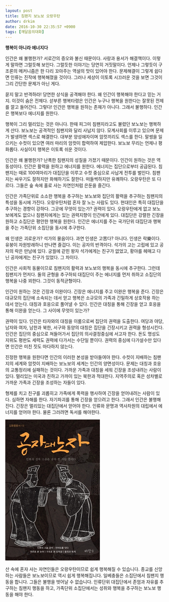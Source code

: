```yaml
---
layout: post
title: 침팬지 보노보 오랑우탄
author: drkim
date: 2016-10-30 22:35:57 +0900
tags: [깨달음의대화]
---
```

**행복이 아니라 에너지다**

  


인간은 왜 불행한가? 서로간의 증오와 불신 때문이다. 사랑과 용서가 해결책이다. 이렇게 말하면 그럴듯해 보인다. 그럴듯한 이야기는 당연히 거짓말이다. 언제나 그렇듯이 구조론의 메커니즘은 한 다리 꼬아주는 역설의 맛이 있어야 한다. 문제해결이 그렇게 쉽다면 인류는 진작에 행복해졌을 것이다. 그러나 세상이 이토록 시끄러운 것을 보면 그것이 그리 간단한 문제가 아닌 게다. 

  


묻지 말고 반격하라! 당연한 상식을 공격해야 한다. 왜 인간이 행복해야 한다고 믿는 거지. 이것이 숨은 전제다. 섣부른 행복타령은 인간은 누구나 행복을 원한다는 잘못된 전제를 깔고 들어간다. 그렇다! 인간은 행복을 원하는 존재가 아니다. 그래서 불행하다. 인간은 행복보다 에너지를 원한다. 

  


행복이 그리 멀리있는 것은 아니다. 한때 피그미 침팬지라고도 불렸던 보노보는 행복하게 산다. 보노보는 공격적인 침팬지와 달리 사납지 않다. 모계사회를 이루고 있으며 문제가 발생하면 섹스로 해결한다. 대부분 양성애자이며 암컷끼리도 섹스를 한다. 말썽을 일으키는 수컷이 있으면 여러 마리의 암컷이 합력하여 제압한다. 보노보 무리는 언제나 평화롭다. 사실이지 행복은 이토록 쉬운 것이다.

  


인간은 왜 불행한가? 난폭한 침팬지의 성질을 가졌기 때문이다. 인간이 원하는 것은 역동성이다. 인간은 활력을 원하고 에너지를 원한다. 에너지는 집단으로부터 공급된다. 침팬지는 때로 100여마리가 대집단을 이루고 수컷 중심으로 사납게 전투를 벌인다. 침팬지는 싸우기도 잘하지만 화해하기도 잘한다. 떠들썩하지만 유쾌하다. 오랑우탄은 또 다르다. 그들은 숲 속에 홀로 사는 자연인처럼 은둔을 즐긴다.

  


인간은 가족단위로 소소한 행복을 추구하는 보노보와 집단의 활력을 추구하는 침팬지의 특성을 동시에 가진다. 오랑우탄처럼 혼자 잘 노는 사람도 있다. 현대인은 특히 대집단을 추구하는 경향이 강하다. 그곳에 무엇이 있는가? 권력이 있다. 오랑우탄에게 없고 보노보에게도 없으나 침팬지에게는 있는 권력지향이 인간에게 있다. 대집단은 강렬한 긴장을 원하고 소집단은 평안한 행복을 원한다. 인간은 에너지를 주는 국가단위 대집단과 행복을 주는 가족단위 소집단을 동시에 추구한다.

  


왜 인생은 괴로운가? 석가의 물음이다. 과연 인생은 고苦다? 아니다. 인생은 락樂이다. 유붕이 자원방래하니 만나면 즐겁다. 이는 공자의 반격이다. 석가의 고는 고립에 있고 공자의 락은 만남에 있다. 궁궐에 갇힌 왕자 석가에게는 친구가 없었고, 황야를 헤매고 다닌 공자에게는 친구가 있었다. 그 차이다. 

  


인간은 사회적 동물이므로 침팬지의 활력과 보노보의 행복을 동시에 추구한다. 그런데 침팬지가 먼저다. 둘의 균형을 추구하되 대집단이 주는 에너지를 먼저 취하고 소집단의 행복을 나중 꾀한다. 그것이 동적균형이다. 

  


인간이 원하는 것은 긴장과 이완이다. 긴장은 에너지를 주고 이완은 행복을 준다. 긴장은 대규모의 집단에 소속되는 데서 얻고 행복은 소규모의 가족과 긴밀하게 상호작용 하는 데서 얻는다. 대칭과 호응으로 풀어낼 수 있다. 인간은 대칭을 통해 긴장을 얻고 호응을 통해 이완을 얻는다. 그 사이에 무엇이 있는가? 

  


권력이 있다. 인간은 타자와의 대칭을 이룸으로써 집단의 권력을 도출한다. 여당과 야당, 남자와 여자, 남한과 북한, 서구와 동양의 대칭은 집단을 긴장시키고 권력을 형성시킨다. 인간은 집단의 중심으로 쳐들어가서 집단의 의사결정중심에 서고자 한다. 돈도 명성도 지위도 평판도 세력도 권력에 다가서는 수단일 뿐이다. 권력의 중심에 다가설수만 있다면 인간은 미친 짓도 마다하지 않는다. 

  


진정한 행복을 원한다면 인간의 이러한 본성을 받아들여야 한다. 수컷이 지배하는 침팬지의 세계와 암컷이 지배하는 보노보의 세계는 인간의 양면성이다. 문제는 대칭과 호응의 교통정리에 실패하는 것이다. 가까운 가족과 대칭을 세워 긴장을 조성내려는 사람이 있다. 멀리있는 미국과 친하고 가까이 있는 북한과 적대한다. 지역주의로 혹은 성차별로 가까운 가족과 긴장을 조성하는 자들이 있다. 

  


형제를 치고 친구를 괴롭히고 가족에게 폭력을 행사하여 긴장을 얻어내려는 사람이 있다. 심하면 자해를 한다. 자기파괴를 통해 긴장을 얻으려고 한다. 그래서 인간은 불행해진다. 긴장은 멀리있는 대집단에서 얻어야 한다. 인류와 문명과 역사차원의 대립에서 에너지를 얻어야 한다. 물론 그러려면 독서를 해야한다. 

  



 
![](/files/attach/images/198/640/770/555.jpg) 

  


산 속에 혼자 사는 자연인들은 오랑우탄이므로 쉽게 행복해질 수 있습니다. 종교를 신앙하는 사람들은 보노보이므로 역시 쉽게 행복해집니다. 일베충들은 소집단에서 침팬지 행동을 합니다. 그들은 불행을 벗어날 수 없습니다. 인류단위 대집단에서 존엄과 자유를 추구하는 침팬지 행동을 하고, 가족단위 소집단에서는 성취와 행복을 추구하는 보노보 행동을 해야 한다.